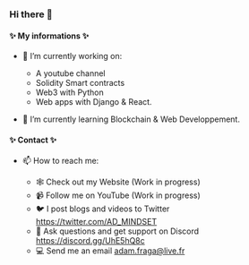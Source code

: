 ### Hi there 👋

#### ✨ My informations ✨ 



- 🔭 I’m currently working on:

    -  A youtube channel
    -  Solidity Smart contracts
    -  Web3 with Python
    -  Web apps with Django & React.
    
   
- 🌱 I’m currently learning Blockchain & Web Developpement.


#### ✨ Contact ✨ 

- 📫 How to reach me: 

  - 🕸️ Check out my Website (Work in progress)
  - 📹 Follow me on YouTube (Work in progress)
  - 🐦 I post blogs and videos to Twitter https://twitter.com/AD_MINDSET
  - 🔌 Ask questions and get support on Discord https://discord.gg/UhE5hQ8c
  - 💻 Send me an email adam.fraga@live.fr

